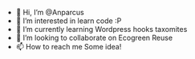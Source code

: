 - 👋 Hi, I’m @Anparcus
- 👀 I’m interested in learn code :P
- 🌱 I’m currently learning Wordpress hooks taxomites 
- 💞️ I’m looking to collaborate on Ecogreen Reuse 
- 📫 How to reach me Some idea!

<!---
Anparcus/Anparcus is a ✨ special ✨ repository because its `README.md` (this file) appears on your GitHub profile.
You can click the Preview link to take a look at your changes.
--->

